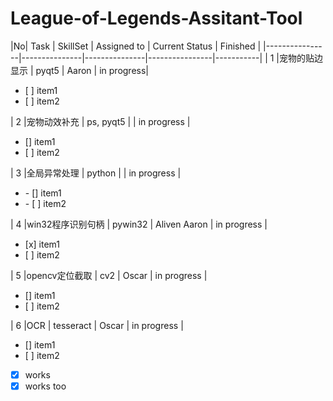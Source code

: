 # League-of-Legends-Assitant-Tool

|No| Task           | SkillSet | Assigned to   | Current Status | Finished | 
|----------------|---------------|---------------|----------------|-----------|
| 1 |宠物的贴边显示 | pyqt5  | Aaron | in progress|  <ul><li>[ ] item1</li><li>[ ] item2</li></ul>
| 2 |宠物动效补充   | ps, pyqt5  |  | in progress | <ul><li>[] item1</li><li>[ ] item2</li></ul>
| 3 |全局异常处理   | python  |  | in progress | <ul><li>- [] item1</li><li>- [ ] item2</li></ul>
| 4 |win32程序识别句柄   | pywin32  | Aliven Aaron | in progress | <ul><li>[x] item1</li><li>[ ] item2</li></ul>
| 5 |opencv定位截取   | cv2 | Oscar | in progress | <ul><li>[] item1</li><li>[ ] item2</li></ul>
| 6 |OCR   | tesseract  | Oscar | in progress | <ul><li>[] item1</li><li>[ ] item2</li></ul>


- [x] works
- [x] works too